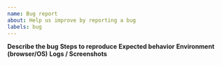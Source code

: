 ```yaml
---
name: Bug report
about: Help us improve by reporting a bug
labels: bug
---
```


**Describe the bug**
**Steps to reproduce**
**Expected behavior**
**Environment (browser/OS)**
**Logs / Screenshots**
